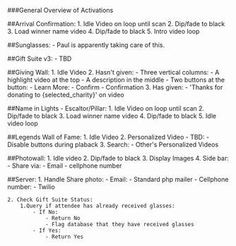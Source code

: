 ###General Overview of Activations

##Arrival Confirmation:
	1. Idle Video on loop until scan
	2. Dip/fade to black
	3. Load winner name video
	4. Dip/fade to black
	5. Intro video loop

##Sunglasses:
	- Paul is apparently taking care of this.

##Gift Suite v3:
	- TBD

##Giving Wall:
	1. Idle Video
	2. Hasn't given:
		- Three vertical columns:
			- A highlight video at the top
			- A description in the middle
			- Two buttons at the button:
				- Learn More:
				- Confirm
		- Confirmation
	3. Has given:
		- 'Thanks for donating to {selected_charity}' on video

##Name in Lights - Escaltor/Pillar:
	1. Idle Video on loop until scan
	2. Dip/fade to black
	3. Load winner name video
	4. Dip/fade to black
	5. Idle video loop

##Legends Wall of Fame:
	1. Idle Video
	2. Personalized Video - TBD:
		- Disable buttons during plaback
	3. Search:
		- Other's Personalized Videos

##Photowall:
	1. Idle video
	2. Dip/fade to black
	3. Display Images
	4. Side bar:
		- Share via:
			- Email
			- cellphone number

##Server:
	1. Handle Share photo:
		- Email:
			- Standard php mailer
		- Cellphone number:
			- Twilio
	
	2. Check Gift Suite Status:
		1.Query if attendee has already received glasses:
			- If No:
				- Return No
				- Flag database that they have received glasses
			- If Yes:
				- Return Yes
				
